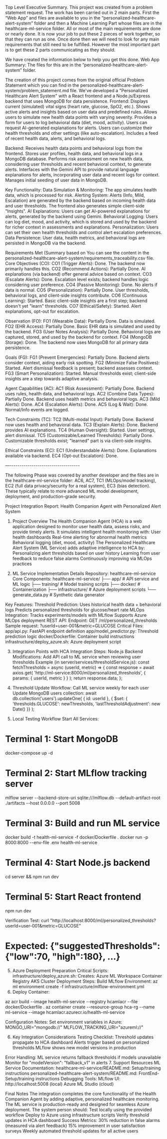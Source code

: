 Top Level Executive Summary.
This project was created from a problem statement request.
The work has been carried out in 2 main parts. First the “Web App” and files are available to you in the  “personalized-healthcare-alert-system” folder and then a Machine Learning Part whose files are in the healthcare-ml-service folder.
All or most of the main requirements are done or nearly done.
It is now your job to put these 2 pieces of work together, so that they can run as one.
Once done then we will need to look for any main requirements that still need to be fulfilled.
However the most important part is to get these 2 parts communicating as they should.

We have created the information below to help you get this done.
Web App Summary:
The files for this are in the “personalized-healthcare-alert-system” folder.

The creation of this project comes from the original official Problem Statement which you can find in the personalized-healthcare-alert-system/problem_statement.md file.
We've developed a "Personalized Healthcare Alert System" with a React frontend and a Node.js/Express backend that uses MongoDB for data persistence.
Frontend:
Displays current (simulated) vital signs (heart rate, glucose, SpO2, etc.).
Shows active alerts and insights based on user data and predefined rules.
Allows users to simulate new health data points with varying severity.
Provides a form for users to log behavioral data (diet, mood, activity).
Users can request AI-generated explanations for alerts.
Users can customize their health thresholds and other settings (like auto-escalation).
Includes a feed of recent health data, alerts, and behavioral logs.


Backend:
Receives health data points and behavioral logs from the frontend.
Stores user profiles, health data, and behavioral logs in a MongoDB database.
Performs risk assessment on new health data, considering user thresholds and recent behavioral context, to generate alerts.
Interfaces with the Gemini API to provide natural language explanations for alerts, incorporating user data and recent logs for context.
Manages initial seeding of user data in MongoDB.


Key Functionality:
Data Simulation & Monitoring: The app simulates health data, which is processed for risk.
Alerting System: Alerts (Info, Mild, Escalation) are generated by the backend based on incoming health data and user thresholds. The frontend also generates simple client-side "Insights".
AI Explanations: Users can get AI-powered explanations for alerts, generated by the backend using Gemini.
Behavioral Logging: Users can log diet, mood, and activity, which is stored and used by the backend for richer context in assessments and explanations.
Personalization: Users can set their own health thresholds and control alert escalation preferences.
Data Persistence: User data, health metrics, and behavioral logs are persisted in MongoDB via the backend.


Requirements Met (Summary based on 
You can see the content in the personalized-healthcare-alert-system/requirements_traceability.csv file.
Core Objectives (CO):
CO1 (Trigger Alerts): Done. The backend now primarily handles this.
CO2 (Recommend Actions): Partially Done. AI explanations (via backend) offer general advice based on context.
CO3 (Escalate Alerts): Done. Escalation level exists; backend handles logic considering user preference.
CO4 (Passive Monitoring): Done. No alerts if data is normal.
CO5 (Personalization): Partially Done. User thresholds, behavioral logs, and client-side insights contribute.
CO6 (Continuous Learning): Started. Basic client-side insights are a first step; backend doesn't yet "learn" thresholds.
CO7 (Ethical/Safety): Started. Alert explanations, opt-out for escalation.


Observation (FO):
FO1 (Wearable Data): Partially Done. Data is simulated.
FO2 (EHR Access): Partially Done. Basic EHR data is simulated and used by the backend.
FO3 (User Notes Analysis): Partially Done. Behavioral logs are captured, stored, and used by the backend for context.
FO4 (MongoDB Storage): Done. The backend now uses MongoDB for all primary data persistence.


Goals (FG):
FG1 (Prevent Emergencies): Partially Done. Backend alerts consider context, aiding early risk spotting.
FG2 (Minimize False Positives): Started. Alert dismissal feedback is present; backend assesses context.
FG3 (Smart Personalization): Started. Manual thresholds exist; client-side insights are a step towards adaptive analysis.


Agent Capabilities (AC):
AC1 (Risk Assessment): Partially Done. Backend uses rules, health data, and behavioral logs.
AC2 (Combine Data Types): Partially Done. Backend uses health metrics and behavioral logs.
AC3 (Mild Alerts): Done.
AC4 (Escalation Alerts): Done.
AC5 (Log & Wait): Done. Normal/Info events are logged.


Tech Constraints (TC):
TC2 (Multi-modal Input): Partially Done. Backend now uses health and behavioral data.
TC3 (Explain Alerts): Done. Backend provides AI explanations.
TC4 (Human Oversight): Started. User settings, alert dismissal.
TC5 (Customizable/Learned Thresholds): Partially Done. Customizable thresholds exist; "learned" part is via client-side insights.


Ethical Constraints (EC):
EC1 (Understandable Alerts): Done. Explanations available via backend.
EC4 (Opt-out Escalation): Done.



—-----------------------------------

The following Phase was covered by another developer and the files are in the healthcare-ml-service folder: AC6, AC7, TC1 (MLOps/model tracking), EC2 (full data privacy/security for a real system), EC3 (bias detection). These typically relate to more advanced ML model development, deployment, and production-grade security.




Project Integration Report: Health Companion Agent with Personalized Alert System

1. Project Overview
The Health Companion Agent (HCA) is a web application designed to monitor user health data, assess risks, and provide timely alerts. It simulates intelligent health monitoring with:
User health dashboards
Real-time alerting for abnormal health metrics
Behavioral logging (diet, mood, activity)
The Personalized Healthcare Alert System (ML Service) adds adaptive intelligence to HCA by:
Personalizing alert thresholds based on user history
Learning from user feedback to reduce false alarms
Continuously improving via MLOps practices

2. ML Service Implementation Details
Repository: healthcare-ml-service
Core Components:
healthcare-ml-service/
├── app/                  # API service and ML logic
├── training/             # Model training scripts
├── docker/               # Containerization
├── infrastructure/       # Azure deployment scripts
└── generate_data.py      # Synthetic data generator


Key Features:
Threshold Prediction:
Uses historical health data + behavioral logs
Predicts personalized thresholds for glucose/heart rate
MLOps Integration:
Tracks experiments/models with MLflow
Supports Azure MLOps deployment
REST API:
Endpoint: GET /ml/personalized_thresholds
Sample request: ?userId=user-001&metric=GLUCOSE
Critical Files:
app/api.py: FastAPI endpoint definition
app/model_predictor.py: Threshold prediction logic
docker/Dockerfile: Container build instructions
infrastructure/deploy_azure.sh: Azure deployment script

3. Integration Points with HCA
Integration Steps:
Node.js Backend Modifications:
Add API call to ML service when reviewing user thresholds
Example (in server/services/thresholdService.js):
const fetchThresholds = async (userId, metric) => {
  const response = await axios.get(
    'http://ml-service:8000/ml/personalized_thresholds',
    { params: { userId, metric } }
  );
  return response.data;
};
2. Threshold Update Workflow:
Call ML service weekly for each user
Update MongoDB users collection:
await db.collection('users').updateOne(
  { id: userId },
  { $set: { 
    'thresholds.GLUCOSE': newThresholds,
    'lastThresholdAdjustment': new Date() 
  }}
);


4. Local Testing Workflow
Start All Services:
# Terminal 1: Start MongoDB
docker-compose up -d


# Terminal 2: Start MLflow tracking server
mlflow server --backend-store-uri sqlite:///mlflow.db --default-artifact-root ./artifacts --host 0.0.0.0 --port 5008


# Terminal 3: Build and run ML service
docker build -t health-ml-service -f docker/Dockerfile .
docker run -p 8000:8000 --env-file .env health-ml-service


# Terminal 4: Start Node.js backend
cd server && npm run dev


# Terminal 5: Start React frontend
npm run dev


Verification Test:
curl "http://localhost:8000/ml/personalized_thresholds?userId=user-001&metric=GLUCOSE"
# Expected: {"suggestedThresholds": {"low":70, "high":180}, ...}


5. Azure Deployment Preparation
Critical Scripts:
infrastructure/deploy_azure.sh: Creates:
Azure ML Workspace
Container Registry
AKS Cluster
Deployment Steps:
Build MLflow Environment:
az ml environment create -f infrastructure/mlflow-environment.yml
2. Deploy Container:

az acr build --image health-ml-service --registry hcamlacr --file docker/Dockerfile .
az container create --resource-group hca-rg --name ml-service --image hcamlacr.azurecr.io/health-ml-service


Configuration Notes:
Set environment variables in Azure:
MONGO_URI="mongodb://<azure-cosmos-connection-string>"
MLFLOW_TRACKING_URI="azureml://<workspace-details>"


6. Key Integration Considerations
Testing Checklist:
Threshold updates propagate to HCA dashboard
Alerts trigger based on personalized thresholds
MLflow shows new model versions in production


Error Handling:
ML service returns fallback thresholds if models unavailable
Monitor for "modelVersion": "fallback_v1" in alerts
7. Support Resources
ML Service Documentation:
healthcare-ml-service/README.md: Setup/training instructions
personalized-healthcare-alert-system/README.md: FrontEnd-Setup/training instructions
Debugging Tools:
MLflow UI: http://localhost:5008 (local)
Azure ML Studio (cloud)


Final Notes
The integration completes the core functionality of the Health Companion Agent by adding adaptive, personalized healthcare monitoring. The ML service is production-ready and designed for seamless Azure deployment. The system person should:
Test locally using the provided workflow
Deploy to Azure using infrastructure scripts
Verify threshold updates in HCA dashboard
Success Metrics:
30% reduction in false alarms (measured via alert feedback)
15% improvement in user satisfaction surveys
Weekly automated threshold updates for all active users
